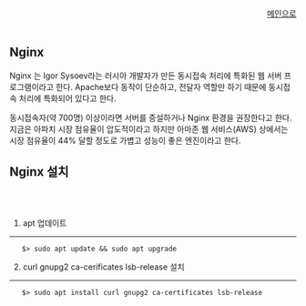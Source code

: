 <div align="right"> 
<a href="https://github.com/och5351/code-server/blob/main/README.md"> 메인으로 </a>
</div><br>

## Nginx

Nginx 는 Igor Sysoev라는 러시아 개발자가 만든 동시접속 처리에 특화된 웹 서버 프로그램이라고 한다. Apache보다 동작이 단순하고, 전달자 역할만 하기 때문에 동시접속 처리에 특화되어 있다고 한다.

동시접속자(약 700명) 이상이라면 서버를 증설하거나 Nginx 환경을 권장한다고 한다. 지금은 아파치 시장 점유율이 압도적이라고 하지만 아마존 웹 서비스(AWS) 상에서는 시장 점유율이 44% 달할 정도로 가볍고 성능이 좋은 엔진이라고 한다.

## Nginx 설치

<br><br>

1. apt 업데이트 
---

 ```
    $> sudo apt update && sudo apt upgrade
 ```

2. curl gnupg2 ca-cerificates lsb-release 설치
---

 ```
    $> sudo apt install curl gnupg2 ca-certificates lsb-release
 ```